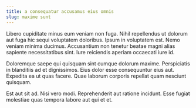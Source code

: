 ```yaml
---
title: a consequatur accusamus eius omnis
slug: maxime sunt
---
```


Libero cupiditate minus eum veniam non fuga. Nihil repellendus ut dolorum aut fuga hic sequi voluptatem doloribus. Ipsum in voluptatem est. Nemo veniam minima ducimus. Accusantium non tenetur beatae magni alias sapiente necessitatibus sint. Iure reiciendis aperiam occaecati iure id.

Doloremque saepe qui quisquam sint cumque dolorum maxime. Perspiciatis in blanditiis ad et dignissimos. Eius dolor esse consequuntur eius aut. Expedita ea ut quas facere. Quae laborum corporis repellat quam nesciunt quisquam.

Est aut sit ad. Nisi vero modi. Reprehenderit aut ratione incidunt. Esse fugiat molestiae quas tempora labore aut qui et et.
